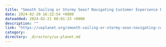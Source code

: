 ```yaml
---
title: "Smooth Sailing or Stormy Seas? Navigating Customer Experience Pain Points with a Smile "
date: 2024-02-20 16:32:54 +0000
dateadded: 2024-02-21 00:01:25 +0000
description: ""
link: "https://uxplanet.org/smooth-sailing-or-stormy-seas-navigating-customer-experience-pain-points-with-a-smile-643193a5243d?source=rss----819cc2aaeee0---4"
category:
directory: _directory/ux-planet.md
---
```

